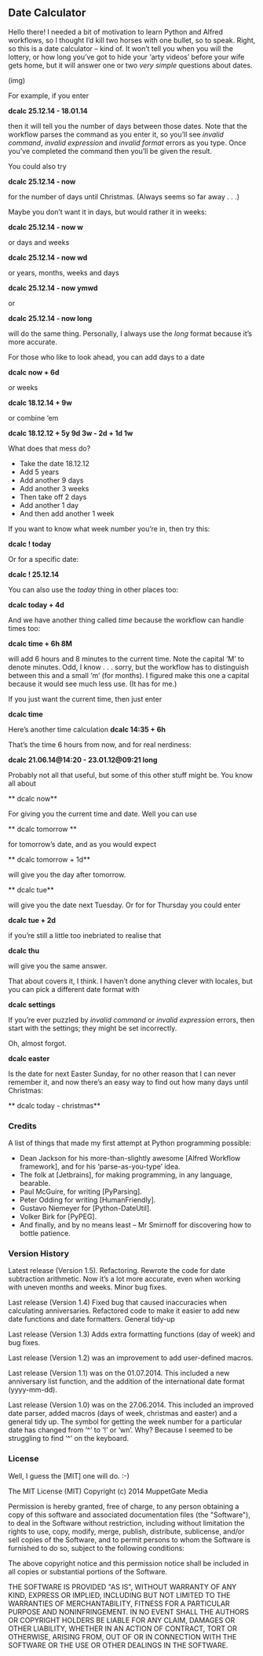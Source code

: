 ## Date Calculator
Hello there!
I needed a bit of motivation to learn Python and Alfred workflows, so I thought I’d kill two horses with one bullet, so to speak.
Right, so this is a date calculator – kind of. It won’t tell you when you will the lottery, or how long you’ve got to hide your ‘arty videos’ before  your wife gets home, but it will answer one or two _very simple_ questions about dates.

(img)

For example, if you enter

**dcalc 25.12.14 - 18.01.14**

then it will tell you the number of days between those dates. Note that the workflow parses the command as you enter it, so you’ll see _invalid command_, _invalid expression_ and _invalid format_ errors as you type. Once you’ve completed the command then you’ll be given the result.

You could also try

**dcalc 25.12.14 - now**

for the number of days until Christmas. (Always seems so far away . . .)

Maybe you don’t want it in days, but would rather it in weeks:

**dcalc 25.12.14 - now w**

or days and weeks

**dcalc 25.12.14 - now wd**

or years, months, weeks and days

**dcalc 25.12.14 - now ymwd**

or

**dcalc 25.12.14 - now long**

will do the same thing. Personally, I always use the _long_ format because it’s more accurate.

For those who like to look ahead, you can add days to a date

**dcalc now + 6d**

or weeks

**dcalc 18.12.14 + 9w**

or combine ‘em

**dcalc 18.12.12 + 5y 9d 3w - 2d + 1d 1w**

What does that mess do?
- Take the date 18.12.12 
- Add 5 years
- Add another 9 days
- Add another 3 weeks
- Then take off 2 days
- Add another 1 day
- And then add another 1 week

If you want to know what week number you’re in, then try this:

**dcalc ! today**

Or for a specific date:

**dcalc ! 25.12.14**

You can also use the _today_ thing in other places too:

**dcalc today + 4d**

And we have another thing called _time_ because the workflow can handle times too:

**dcalc time + 6h 8M**

will add 6 hours and 8 minutes to the current time. Note the capital ‘M’ to denote minutes. Odd, I know . . .  sorry, but the workflow has to distinguish between this and a small ‘m’ (for months). I figured make this one a capital because it would see much less use. (It has for me.)

If you just want the current time, then just enter

**dcalc time**

Here’s another time calculation
**dcalc 14:35 + 6h**

That’s the time 6 hours from now, and for real nerdiness:

**dcalc 21.06.14@14:20 - 23.01.12@09:21 long**

Probably not all that useful, but some of this other stuff might be. You know all about

** dcalc now**

For giving you the current time and date. Well you can use 

** dcalc tomorrow **

for tomorrow’s date, and as you would expect

** dcalc tomorrow + 1d**

will give you the day after tomorrow.

** dcalc tue**

will give you the date next Tuesday. Or for for Thursday you could enter

**dcalc tue + 2d**

if you’re still a little too inebriated to realise that

**dcalc thu**

will give you the same answer.

That about covers it, I think. I haven’t done anything clever with locales, but you can pick a different date format with

**dcalc settings**

If you’re ever puzzled by _invalid command_ or _invalid expression_ errors, then start with the settings; they might be set incorrectly.

Oh, almost forgot.

**dcalc easter**

Is the date for next Easter Sunday, for no other reason that I can never remember it, and now there’s an easy way to find out how many days until Christmas:

** dcalc today - christmas**

### Credits
A list of things that made my first attempt at Python programming possible:
- Dean Jackson for his more-than-slightly awesome [Alfred Workflow framework], and for his ‘parse-as-you-type’ idea.
- The folk at [Jetbrains], for making programming, in any language, bearable.
- Paul McGuire, for writing [PyParsing].
- Peter Odding for writing [HumanFriendly].
- Gustavo Niemeyer for [Python-DateUtil].
- Volker Birk for [PyPEG].
- And finally, and by no means least – Mr Smirnoff for discovering how to bottle patience.

### Version History

Latest release (Version 1.5). Refactoring. Rewrote the code for date subtraction arithmetic. 
Now it’s a lot more accurate, even when working with uneven months and weeks. Minor bug fixes.

Last release (Version 1.4) Fixed bug that caused inaccuracies when calculating anniversaries. 
Refactored code to make it easier to add new date functions and date formatters. General tidy-up

Last release (Version 1.3) Adds extra formatting functions (day of week) and bug fixes.

Last release (Version 1.2) was an improvement to add user-defined macros.

Last release (Version 1.1) was on the 01.07.2014. This included a new anniversary list function, 
and the addition of the international date format (yyyy-mm-dd).

Last release (Version 1.0) was on the 27.06.2014. This included an improved date parser, 
added macros (days of week, christmas and easter) and a general tidy up. 
The symbol for getting the week number for a particular date has changed 
from ‘^’ to ‘!’ or ‘wn’. Why? Because I seemed to be struggling to find ‘^’ on the keyboard.

### License
Well, I guess the [MIT] one will do. :-)

The MIT License (MIT)
Copyright (c) 2014 MuppetGate Media

Permission is hereby granted, free of charge, to any person obtaining a copy
of this software and associated documentation files (the "Software"), to deal
in the Software without restriction, including without limitation the rights
to use, copy, modify, merge, publish, distribute, sublicense, and/or sell
copies of the Software, and to permit persons to whom the Software is
furnished to do so, subject to the following conditions:

The above copyright notice and this permission notice shall be included in
all copies or substantial portions of the Software.

THE SOFTWARE IS PROVIDED "AS IS", WITHOUT WARRANTY OF ANY KIND, EXPRESS OR
IMPLIED, INCLUDING BUT NOT LIMITED TO THE WARRANTIES OF MERCHANTABILITY,
FITNESS FOR A PARTICULAR PURPOSE AND NONINFRINGEMENT. IN NO EVENT SHALL THE
AUTHORS OR COPYRIGHT HOLDERS BE LIABLE FOR ANY CLAIM, DAMAGES OR OTHER
LIABILITY, WHETHER IN AN ACTION OF CONTRACT, TORT OR OTHERWISE, ARISING FROM,
OUT OF OR IN CONNECTION WITH THE SOFTWARE OR THE USE OR OTHER DEALINGS IN
THE SOFTWARE.


